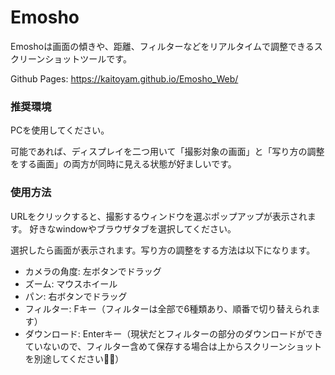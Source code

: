 # Emosho
Emoshoは画面の傾きや、距離、フィルターなどをリアルタイムで調整できるスクリーンショットツールです。

Github Pages: https://kaitoyam.github.io/Emosho_Web/


### 推奨環境
PCを使用してください。

可能であれば、ディスプレイを二つ用いて「撮影対象の画面」と「写り方の調整をする画面」の両方が同時に見える状態が好ましいです。


### 使用方法
URLをクリックすると、撮影するウィンドウを選ぶポップアップが表示されます。
好きなwindowやブラウザタブを選択してください。

選択したら画面が表示されます。写り方の調整をする方法は以下になります。

* カメラの角度: 左ボタンでドラッグ
* ズーム: マウスホイール
* パン: 右ボタンでドラッグ
* フィルター: Fキー（フィルターは全部で6種類あり、順番で切り替えられます）
* ダウンロード: Enterキー（現状だとフィルターの部分のダウンロードができていないので、フィルター含めて保存する場合は上からスクリーンショットを別途してください🙇‍♂️）
